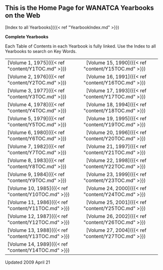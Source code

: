 **This is the Home Page for WANATCA Yearbooks on the Web**
----------------------------------------------------------

[Index to all Yearbooks]({{< ref "YearbookIndex.md" >}})

**Complete Yearbooks**

Each Table of Contents in each Yearbook is fully linked. Use the Index
to all Yearbooks to search on Key Words.

|||
|---|---|
|  [Volume 1, 1975]({{< ref "content/Y1TOC.md" >}})|        [Volume 15, 1990]({{< ref "content/Y15TOC.md" >}})|
|  [Volume 2, 1976]({{< ref "content/Y2TOC.md" >}})|        [Volume 16, 1991]({{< ref "content/Y16TOC.md" >}})|
|  [Volume 3, 1977]({{< ref "content/Y3TOC.md" >}})|        [Volume 17, 1993]({{< ref "content/Y17TOC.md" >}})|
|  [Volume 4, 1978]({{< ref "content/Y4TOC.md" >}})|        [Volume 18, 1994]({{< ref "content/Y18TOC.md" >}})|
|  [Volume 5, 1979]({{< ref "content/Y5TOC.md" >}})|        [Volume 19, 1995]({{< ref "content/Y19TOC.md" >}})|
|  [Volume 6, 1980]({{< ref "content/Y6TOC.md" >}})|        [Volume 20, 1996]({{< ref "content/Y20TOC.md" >}})|
|  [Volume 7, 1982]({{< ref "content/Y7TOC.md" >}})|        [Volume 21, 1997]({{< ref "content/Y21TOC.md" >}})|
|  [Volume 8, 1983]({{< ref "content/Y8TOC.md" >}})|        [Volume 22, 1998]({{< ref "content/Y22TOC.md" >}})|
|  [Volume 9, 1984]({{< ref "content/Y9TOC.md" >}})|        [Volume 23, 1999]({{< ref "content/Y23TOC.md" >}})|
|  [Volume 10, 1985]({{< ref "content/Y10TOC.md" >}})|       [Volume 24, 2000]({{< ref "content/Y24TOC.md" >}})|
|  [Volume 11, 1986]({{< ref "content/Y11TOC.md" >}})|       [Volume 25, 2001]({{< ref "content/Y25TOC.md" >}})|
|  [Volume 12, 1987]({{< ref "content/Y12TOC.md" >}})|       [Volume 26, 2002]({{< ref "content/Y26TOC.md" >}})|
|  [Volume 13, 1988]({{< ref "content/Y13TOC.md" >}})|       [Volume 27, 2004]({{< ref "content/Y27TOC.md" >}})|
|  [Volume 14, 1989]({{< ref "content/Y14TOC.md" >}})|                                        |

Updated 2009 April 21
